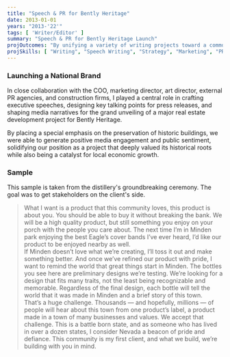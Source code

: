 ```yaml
---
title: "Speech & PR for Bently Heritage"
date: 2013-01-01
years: "2013-'22'"
tags: [ 'Writer/Editor' ]
summary: "Speech & PR for Bently Heritage Launch"
projOutcomes: "By unifying a variety of writing projects toward a common goal, I was able to help a company build goodwill and achieve long-term goals."
projSkills: [ "Writing", "Speech Writing", "Strategy", "Marketing", "PR" ]
---
```


### Launching a National Brand

In close collaboration with the COO, marketing director, art director, external PR agencies, and construction firms, I played a central role in crafting executive speeches, designing key talking points for press releases, and shaping media narratives for the grand unveiling of a major real estate development project for Bently Heritage.

By placing a special emphasis on the preservation of historic buildings, we were able to generate positive media engagement and public sentiment, solidifying our position as a project that deeply valued its historical roots while also being a catalyst for local economic growth.

### Sample

This sample is taken from the distillery's groundbreaking ceremony. The goal was to get stakeholders on the client's side. 

> What I want is a product that this community loves, this product is about you. You should be able to buy it without breaking the bank. We will be a high quality product, but still something you enjoy on your porch with the people you care about. The next time I’m in Minden park enjoying the best Eagle’s cover bands I’ve ever heard, I’d like our product to be enjoyed nearby as well.   
> If Minden doesn’t love what we’re creating, I’ll toss it out and make something better. And once we’ve refined our product with pride, I want to remind the world that great things start in Minden. 
> The bottles you see here are preliminary designs we’re testing. We’re looking for a design that fits many traits, not the least being recognizable and memorable. 
> Regardless of the final design, each bottle will tell the world that it was made in Minden and a brief story of this town.  
> That’s a huge challenge. Thousands — and hopefully, millions — of people will hear about this town from one product’s label, a product made in a town of many businesses and values. We accept that challenge.
> This is a battle born state, and as someone who has lived in over a dozen states, I consider Nevada a beacon of pride and defiance. This community is my first client, and what we build, we’re building with you in mind. 

